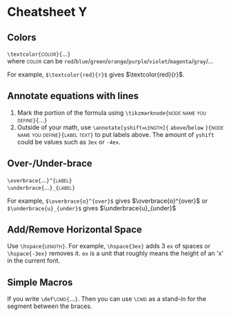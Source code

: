 # Cheatsheet Y

## Colors
`\textcolor{`<sc style="font-variant: small-caps;">color</sc>`}{`...`}`  
where <sc style="font-variant: small-caps;">color</sc> can be `red`/`blue`/`green`/`orange`/`purple`/`violet`/`magenta`/`gray`/...  

For example, `$\textcolor{red}{r}$` gives $\textcolor{red}{r}$.  

## Annotate equations with lines
1. Mark the portion of the formula using `\tikzmarknode{`<sc style="font-variant: small-caps;">node name you define</sc>`}{`<sc style="font-variant: small-caps;">...</sc>`}`
2. Outside of your math, use `\annotate[yshift=`<sc style="font-variant: small-caps;">length</sc>`]{` `above`/`below` `}{`<sc style="font-variant: small-caps;">node name you define</sc>`}{`<sc style="font-variant: small-caps;">label text</sc>`}` to put labels above. The amount of `yshift` could be values such as `3ex` or `-4ex`.

## Over-/Under-brace
`\overbrace{`...`}^{`<sc style="font-variant: small-caps;">label</sc>`}`  
`\underbrace{`...`}_{`<sc style="font-variant: small-caps;">label</sc>`}`

For example, `$\overbrace{o}^{over}$` gives $\overbrace{o}^{over}$ or `$\underbrace{u}_{under}$` gives $\underbrace{u}_{under}$

## Add/Remove Horizontal Space
Use `\hspace{`<sc style="font-variant: small-caps;">length</sc>`}`. For example, `\hspace{3ex}` adds 3 `ex` of spaces or `\hspace{-3ex}` removes it. `ex` is a unit that roughly means the height of an 'x' in the current font.

## Simple Macros
If you write `\def\`<sc style="font-variant: small-caps;">cmd</sc>`{`...`}`. Then you can use `\`<sc style="font-variant: small-caps;">cmd</sc> as a stand-in for the segment between the braces.
